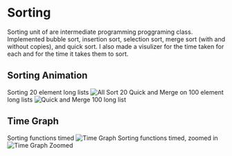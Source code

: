 # Sorting
Sorting unit of are intermediate programming proggraming class. Implemented bubble sort, insertion sort, selection sort, merge sort (with and without copies), and quick sort. I also made a visulizer for the time taken for each and for the time it takes them to sort.

## Sorting Animation
Sorting 20 element long lists
![All Sort 20](https://github.com/michael-lesirge/intermediate-programming-class/assets/100492377/c9f1508f-14bf-4768-ae6e-4e8d950b778c)
Quick and Merge on 100 element long lists
![Quick and Merge 100 long list](https://github.com/michael-lesirge/intermediate-programming-class/assets/100492377/383f2dd2-ad0f-4029-8c64-b0f5b3bf38fc)


## Time Graph
Sorting functions timed
![Time Graph](https://github.com/michael-lesirge/intermediate-programming-class/assets/100492377/8134b590-10ec-4997-bfeb-4e00108341a8)
Sorting functions timed, zoomed in
![Time Graph Zoomed](https://github.com/michael-lesirge/intermediate-programming-class/assets/100492377/da996099-86e8-4792-a29b-7fae20ae8838)
